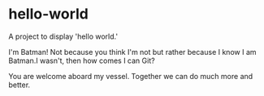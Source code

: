 # hello-world
A project to display 'hello world.'

I'm Batman!
Not because you think I'm not but rather because I know I am Batman.I wasn't, then how comes I can Git?

You are welcome aboard my vessel. Together we can do much more and better.
